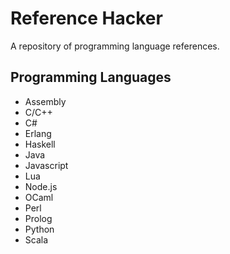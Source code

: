 # Reference Hacker
A repository of programming language references.

## Programming Languages

- Assembly
- C/C++
- C#
- Erlang
- Haskell
- Java
- Javascript
- Lua
- Node.js
- OCaml
- Perl
- Prolog
- Python
- Scala
